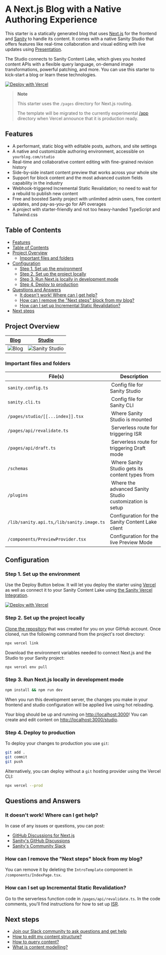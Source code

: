 # A Next.js Blog with a Native Authoring Experience<!-- omit in toc -->

This starter is a statically generated blog that uses [Next.js][nextjs] for the frontend and [Sanity][sanity-homepage] to handle its content. It comes with a native Sanity Studio that offers features like real-time collaboration and visual editing with live updates using [Presentation][presentation].

The Studio connects to Sanity Content Lake, which gives you hosted content APIs with a flexible query language, on-demand image transformations, powerful patching, and more. You can use this starter to kick-start a blog or learn these technologies.

[![Deploy with Vercel](https://vercel.com/button)][vercel-deploy]

> **Note**
>
> This starter uses the `/pages` directory for Next.js routing.
>
> The template will be migrated to the currently experimental [/app][app-dir] directory
> when Vercel announce that it is production ready.

## Features

- A performant, static blog with editable posts, authors, and site settings
- A native and customizable authoring environment, accessible on `yourblog.com/studio`
- Real-time and collaborative content editing with fine-grained revision history
- Side-by-side instant content preview that works across your whole site
- Support for block content and the most advanced custom fields capability in the industry
- Webhook-triggered Incremental Static Revalidation; no need to wait for a rebuild to publish new content
- Free and boosted Sanity project with unlimited admin users, free content updates, and pay-as-you-go for API overages
- A project with starter-friendly and not too heavy-handed TypeScript and Tailwind.css

## Table of Contents

- [Features](#features)
- [Table of Contents](#table-of-contents)
- [Project Overview](#project-overview)
  - [Important files and folders](#important-files-and-folders)
- [Configuration](#configuration)
  - [Step 1. Set up the environment](#step-1-set-up-the-environment)
  - [Step 2. Set up the project locally](#step-2-set-up-the-project-locally)
  - [Step 3. Run Next.js locally in development mode](#step-3-run-nextjs-locally-in-development-mode)
  - [Step 4. Deploy to production](#step-4-deploy-to-production)
- [Questions and Answers](#questions-and-answers)
  - [It doesn't work! Where can I get help?](#it-doesnt-work-where-can-i-get-help)
  - [How can I remove the "Next steps" block from my blog?](#how-can-i-remove-the-next-steps-block-from-my-blog)
  - [How can I set up Incremental Static Revalidation?](#how-can-i-set-up-incremental-static-revalidation)
- [Next steps](#next-steps)

## Project Overview

| [Blog](https://nextjs-blog.sanity.build)                                                                          | [Studio](https://nextjs-blog.sanity.build/studio)                                                                          |
| ----------------------------------------------------------------------------------------------------------------- | -------------------------------------------------------------------------------------------------------------------------- |
| ![Blog](https://github.com/sanity-io/nextjs-blog-cms-sanity-v3/assets/81981/adc1a90e-644e-456a-b630-ac44e4636e24) | ![Sanity Studio](https://github.com/sanity-io/nextjs-blog-cms-sanity-v3/assets/81981/93a39af1-a806-45ca-8648-0cc7e2295eea) |

### Important files and folders

| File(s)                                     | Description                                              |
| ------------------------------------------- | -------------------------------------------------------- |
| `sanity.config.ts`                          |  Config file for Sanity Studio                           |
| `sanity.cli.ts`                             |  Config file for Sanity CLI                              |
| `/pages/studio/[[...index]].tsx`            |  Where Sanity Studio is mounted                          |
| `/pages/api/revalidate.ts`                  |  Serverless route for triggering ISR                     |
| `/pages/api/draft.ts`                       |  Serverless route for triggering Draft mode              |
| `/schemas`                                  |  Where Sanity Studio gets its content types from         |
| `/plugins`                                  |  Where the advanced Sanity Studio customization is setup |
| `/lib/sanity.api.ts`,`/lib/sanity.image.ts` | Configuration for the Sanity Content Lake client         |
| `/components/PreviewProvider.tsx`           | Configuration for the live Preview Mode                  |

## Configuration

### Step 1. Set up the environment

Use the Deploy Button below. It will let you deploy the starter using [Vercel](https://vercel.com?utm_source=github&utm_medium=readme&utm_campaign=next-sanity-example) as well as connect it to your Sanity Content Lake using [the Sanity Vercel Integration][integration].

[![Deploy with Vercel](https://vercel.com/button)][vercel-deploy]

### Step 2. Set up the project locally

[Clone the repository](https://docs.github.com/en/repositories/creating-and-managing-repositories/cloning-a-repository) that was created for you on your GitHub account. Once cloned, run the following command from the project's root directory:

```bash
npx vercel link
```

Download the environment variables needed to connect Next.js and the Studio to your Sanity project:

```bash
npx vercel env pull
```

### Step 3. Run Next.js locally in development mode

```bash
npm install && npm run dev
```

When you run this development server, the changes you make in your frontend and studio configuration will be applied live using hot reloading.

Your blog should be up and running on [http://localhost:3000][localhost-3000]! You can create and edit content on [http://localhost:3000/studio][localhost-3000-studio].

### Step 4. Deploy to production

To deploy your changes to production you use `git`:

```bash
git add .
git commit
git push
```

Alternatively, you can deploy without a `git` hosting provider using the Vercel CLI:

```bash
npx vercel --prod
```

## Questions and Answers

### It doesn't work! Where can I get help?

In case of any issues or questions, you can post:

- [GitHub Discussions for Next.js][vercel-github]
- [Sanity's GitHub Discussions][sanity-github]
- [Sanity's Community Slack][sanity-community]

### How can I remove the "Next steps" block from my blog?

You can remove it by deleting the `IntroTemplate` component in `/components/IndexPage.tsx`.

### How can I set up Incremental Static Revalidation?

Go to the serverless function code in `/pages/api/revalidate.ts`. In the code comments, you'll find instructions for how to set up [ISR][vercel-isr].

## Next steps

- [Join our Slack community to ask questions and get help][sanity-community]
- [How to edit my content structure?][sanity-schema-types]
- [How to query content?][sanity-groq]
- [What is content modelling?][sanity-content-modelling]

[vercel-deploy]: https://vercel.com/new/clone?repository-url=https%3A%2F%2Fgithub.com%2Fsanity-io%2Fnextjs-blog-cms-sanity-v3&repository-name=blog-nextjs-sanity&project-name=blog-nextjs-sanity&demo-title=Blog%20with%20Built-in%20Content%20Editing&demo-description=A%20Sanity-powered%20blog%20with%20built-in%20content%20editing%20%26%20instant%20previews&demo-url=https%3A%2F%2Fnextjs-blog.sanity.build%2F%3Futm_source%3Dvercel%26utm_medium%3Dreferral&demo-image=https%3A%2F%2Fuser-images.githubusercontent.com%2F81981%2F197501516-c7c8092d-0305-4abe-afb7-1e896ef7b90a.png&integration-ids=oac_hb2LITYajhRQ0i4QznmKH7gx&external-id=nextjs;template=nextjs-blog-cms-sanity-v3
[integration]: https://www.sanity.io/docs/vercel-integration?utm_source=github.com&utm_medium=referral&utm_campaign=nextjs-v3vercelstarter
[`.env.local.example`]: .env.local.example
[nextjs]: https://github.com/vercel/next.js
[sanity-create]: https://www.sanity.io/get-started/create-project?utm_source=github.com&utm_medium=referral&utm_campaign=nextjs-v3vercelstarter
[sanity-deployment]: https://www.sanity.io/docs/deployment?utm_source=github.com&utm_medium=referral&utm_campaign=nextjs-v3vercelstarter
[sanity-homepage]: https://www.sanity.io?utm_source=github.com&utm_medium=referral&utm_campaign=nextjs-v3vercelstarter
[sanity-community]: https://slack.sanity.io/
[sanity-schema-types]: https://www.sanity.io/docs/schema-types?utm_source=github.com&utm_medium=referral&utm_campaign=nextjs-v3vercelstarter
[sanity-github]: https://github.com/sanity-io/sanity/discussions
[sanity-groq]: https://www.sanity.io/docs/groq?utm_source=github.com&utm_medium=referral&utm_campaign=nextjs-v3vercelstarter
[sanity-content-modelling]: https://www.sanity.io/docs/content-modelling?utm_source=github.com&utm_medium=referral&utm_campaign=nextjs-v3vercelstarter
[sanity-webhooks]: https://www.sanity.io/docs/webhooks?utm_source=github.com&utm_medium=referral&utm_campaign=nextjs-v3vercelstarter
[localhost-3000]: http://localhost:3000
[localhost-3000-studio]: http://localhost:3000/studio
[vercel-isr]: https://nextjs.org/blog/next-12-1#on-demand-incremental-static-regeneration-beta
[vercel]: https://vercel.com
[vercel-github]: https://github.com/vercel/next.js/discussions
[app-dir]: https://beta.nextjs.org/docs/routing/fundamentals#the-app-directory
[presentation]: https://www.sanity.io/docs/presentation
